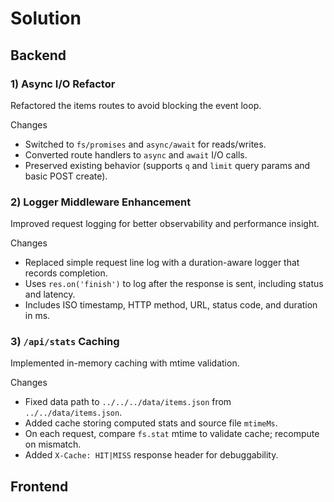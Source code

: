 # Solution

## Backend

### 1) Async I/O Refactor

Refactored the items routes to avoid blocking the event loop.

Changes

- Switched to `fs/promises` and `async/await` for reads/writes.
- Converted route handlers to `async` and `await` I/O calls.
- Preserved existing behavior (supports `q` and `limit` query params and basic POST create).

### 2) Logger Middleware Enhancement

Improved request logging for better observability and performance insight.

Changes

- Replaced simple request line log with a duration-aware logger that records completion.
- Uses `res.on('finish')` to log after the response is sent, including status and latency.
- Includes ISO timestamp, HTTP method, URL, status code, and duration in ms.

### 3) `/api/stats` Caching

Implemented in-memory caching with mtime validation.

Changes

- Fixed data path to `../../../data/items.json` from `../../data/items.json`.
- Added cache storing computed stats and source file `mtimeMs`.
- On each request, compare `fs.stat` mtime to validate cache; recompute on mismatch.
- Added `X-Cache: HIT|MISS` response header for debuggability.

## Frontend
